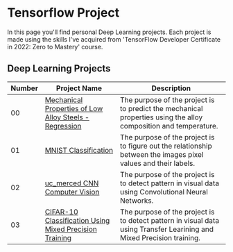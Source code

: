 # Tensorflow Project

In this page you'll find personal Deep Learning projects.
Each project is made using the skills I've acquired from 'TensorFlow Developer Certificate in 2022: Zero to Mastery' course.

## Deep Learning Projects

| Number | Project Name | Description |
| ----- |  ----- |  ----- |
| 00 | [Mechanical Properties of Low Alloy Steels - Regression](https://github.com/EladAriel/Tensorflow/blob/main/Mechanical_Properties_of_Low_Alloy_Steels_Regression.ipynb) | The purpose of the project is to predict the mechanical properties using the alloy composition and temperature. |
| 01 | [MNIST Classification](https://github.com/EladAriel/Tensorflow/blob/main/MNIST_Classification.ipynb) | The purpose of the project is to figure out the relationship between the images pixel values and their labels. |
| 02 | [uc_merced CNN Computer Vision](https://github.com/EladAriel/Tensorflow/blob/main/Tensorflow_uc_merced_dataset_CNN_Computer_Vision.ipynb) | The purpose of the project is to detect pattern in visual data using Convolutional Neural Networks. |
| 03 | [CIFAR-10 Classification Using Mixed Precision Training](https://github.com/EladAriel/Tensorflow/blob/main/CIFAR_10_Classification_with_Tensorflow.ipynb) | The purpose of the project is to detect pattern in visual data using Transfer Learining and Mixed Precision training. |
